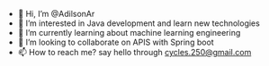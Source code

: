 - 👋 Hi, I’m @AdilsonAr
- 👀 I’m interested in Java development and learn new technologies
- 🌱 I’m currently learning about machine learning engineering
- 💞️ I’m looking to collaborate on APIS with Spring boot
- 📫 How to reach me? say hello through cycles.250@gmail.com

<!---
AdilsonAr/AdilsonAr is a ✨ special ✨ repository because its `README.md` (this file) appears on your GitHub profile.
You can click the Preview link to take a look at your changes.
--->
